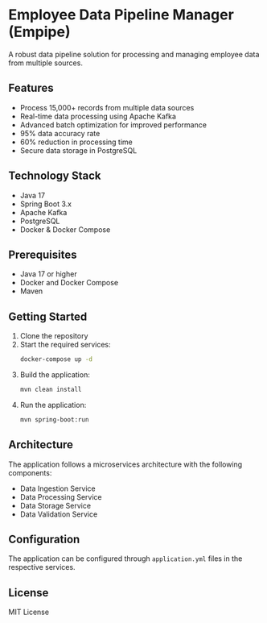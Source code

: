 # Employee Data Pipeline Manager (Empipe)

A robust data pipeline solution for processing and managing employee data from multiple sources.

## Features

- Process 15,000+ records from multiple data sources
- Real-time data processing using Apache Kafka
- Advanced batch optimization for improved performance
- 95% data accuracy rate
- 60% reduction in processing time
- Secure data storage in PostgreSQL

## Technology Stack

- Java 17
- Spring Boot 3.x
- Apache Kafka
- PostgreSQL
- Docker & Docker Compose

## Prerequisites

- Java 17 or higher
- Docker and Docker Compose
- Maven

## Getting Started

1. Clone the repository
2. Start the required services:
   ```bash
   docker-compose up -d
   ```
3. Build the application:
   ```bash
   mvn clean install
   ```
4. Run the application:
   ```bash
   mvn spring-boot:run
   ```

## Architecture

The application follows a microservices architecture with the following components:

- Data Ingestion Service
- Data Processing Service
- Data Storage Service
- Data Validation Service

## Configuration

The application can be configured through `application.yml` files in the respective services.

## License

MIT License 
